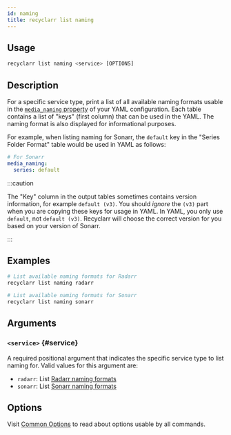 ```yaml
---
id: naming
title: recyclarr list naming
---
```


## Usage

```js
recyclarr list naming <service> [OPTIONS]
```

## Description

For a specific service type, print a list of all available naming formats usable in the
[`media_naming` property][ref] of your YAML configuration. Each table contains a list of "keys"
(first column) that can be used in the YAML. The naming format is also displayed for informational
purposes.

For example, when listing naming for Sonarr, the `default` key in the "Series Folder Format" table
would be used in YAML as follows:

```yml
# For Sonarr
media_naming:
  series: default
```

:::caution

The "Key" column in the output tables sometimes contains version information, for example `default
(v3)`. You should *ignore* the `(v3)` part when you are copying these keys for usage in YAML. In
YAML, you only use `default`, not `default (v3)`. Recyclarr will choose the correct version for you
based on your version of Sonarr.

:::

[ref]: /yaml/config-reference/media-naming.md

## Examples

```bash
# List available naming formats for Radarr
recyclarr list naming radarr

# List available naming formats for Sonarr
recyclarr list naming sonarr
```

## Arguments

### `<service>` {#service}

A required positional argument that indicates the specific service type to list naming for. Valid
values for this argument are:

- `radarr`: List [Radarr naming formats][radarr]
- `sonarr`: List [Sonarr naming formats][sonarr]

[radarr]: https://trash-guides.info/Radarr/Radarr-recommended-naming-scheme/
[sonarr]: https://trash-guides.info/Sonarr/Sonarr-recommended-naming-scheme/

## Options

Visit [Common Options](../common.md) to read about options usable by all commands.
